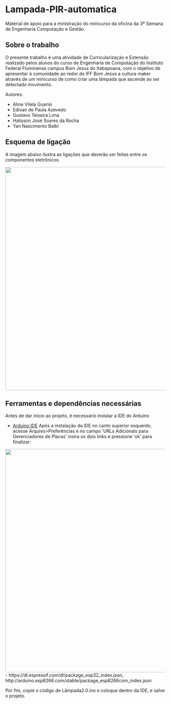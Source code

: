 # Lampada-PIR-automatica
Material de apoio para a ministração do minicurso da oficina da 3º Semana de Engenharia Computação e Gestão.
## Sobre o trabalho
O presente trabalho é uma atividade de Curricularização e Extensão realizado pelos alunos do curso de Engenharia de Computação do Instituto Federal Fluminense campus Bom Jesus do Itabapoana, com o objetivo de apresentar à comunidade ao redor do IFF Bom Jesus a cultura maker através de um minicurso de como criar uma lâmpada que ascende ao ser detectado movimento.

Autores:
- Aline Vilela Guarisi
- Edivan de Paula Azevedo
- Gustavo Teixeira Lima
- Halisson José Soares da Rocha
- Yan Nascimento Balbi

## Esquema de ligação
A imagem abaixo ilustra as ligações que deverão ser feitas entre os componentes eletrônicos.
<div align-center="center"> 
<img src="https://user-images.githubusercontent.com/98549537/260137295-e5dbdfe3-7967-4c7c-947e-7b43fd859bb9.png" width="700px" />
</div>

## Ferramentas e dependências necessárias
Antes de dar início ao projeto, é necessário instalar a IDE do Arduino
- [Arduino IDE](https://docs.arduino.cc/software/ide-v1/tutorials/Windows#download-the-arduino-software-ide)
Após a instalação da IDE no canto superior esquerdo, acesse Arquivo>Preferências e no campo 'URLs Adicionais para Gerenciadores de Placas' insira os dois links e pressione 'ok' para finalizar:
<div align-center="center"> 
<img src="https://user-images.githubusercontent.com/98549537/260132167-c2c14c68-5f26-4f7a-b0d7-ea919f8b5b33.png" width="700px" />
</div>
- https://dl.espressif.com/dl/package_esp32_index.json, http://arduino.esp8266.com/stable/package_esp8266com_index.json

Por fim, copie o código de Lâmpada2.0.ino e coloque dentro da IDE, e salve o projeto.
